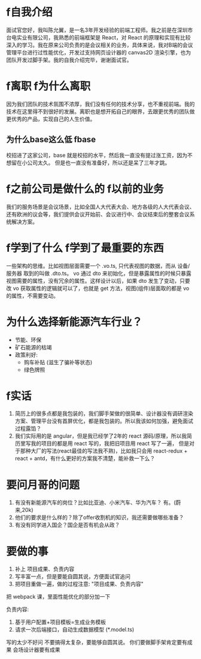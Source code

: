 # f自我介绍
面试官您好，我叫陈允翼，是一名3年开发经验的前端工程师。我之前是在深圳市台电实业有限公司，我熟悉的前端框架是 React，对 React 的原理和实现有比较深入的学习。我在原来公司负责的是会议相关的业务，具体来说，我对B端的会议管理平台进行过性能优化，开发过支持网页设计器的 canvas2D 渲染引擎，也为团队开发过脚手架。我的自我介绍完毕，谢谢面试官。

# f离职 f为什么离职
因为我们团队的技术氛围不浓厚，我们没有任何的技术分享，也不重视前端。我的技术在这里得不到很好的发展。离职也是想开拓自己的眼界，去跟更优秀的团队做更优秀的产品，实现自己的人生价值。

## 为什么base这么低 fbase
校招进了这家公司，base 就是校招的水平，然后我一直没有提过涨工资，因为不想留在小公司太久。
但是也一直没有准备好，所以还是呆了三年才跳。

# f之前公司是做什么的 f以前的业务
我们的服务场景是会议场景，比如全国人大代表大会、地方各级的人大代表会议、还有欧洲的议会等，我们提供会议开始前、会议进行中、会议结束后的整套会议系统解决方案。

# f学到了什么 f学到了最重要的东西
一些架构的思维。比如视图层面需要一个 .vo.ts, 只代表视图的数据，而从 设备/服务器 取到的叫做 .dto.ts。 vo 通过 dto 来初始化，但是暴露属性的时候只暴露视图需要的属性，没有冗余的属性。这样设计以后，如果 dto 发生了变动，只要改 vo 获取属性的逻辑就可以了，也就是 get 方法，视图(组件)层面取的都是 vo 的属性，不需要变动。

# 为什么选择新能源汽车行业？
* 节能、环保
* 矿石能源的枯竭
* 政策利好:
  - 购车补贴 (滋生了骗补等状态)
  - 绿色牌照

# f实话
1. 简历上的很多点都是我包装的，我们脚手架做的很简单、设计器没有调研渲染方案、管理平台没有首屏优化，都是我包装的。所以我该如何加强，避免面试过程露馅？
2. 我们实际用的是 angular，但是我已经学了2年的 react 源码/原理，所以我简历里写我的项目的都是用 react 写的，我把旧项目用 react 写了一遍，
但是对于那种大厂的写法(react最佳的写法我不熟)，比如我只会用 react-redux + react + antd，有什么更好的方案我不清楚，能补救一下么？

# 要问月哥的问题
1. 有没有新能源汽车的岗位？比如比亚迪、小米汽车、华为汽车？  有。(蔚来,20k)
2. 他们的要求是什么样的？除了offer收割机的知识，我还需要做哪些准备？
3. 有没有同学进入国企？国企是否有机会从政？


# 要做的事
1. 补上 项目成果、负责内容
2. 写丰富一点，但是要能自圆其说，方便面试官追问
3. 把项目重做一遍，做的过程注意: "项目成果、负责内容"


把 webpack 课，里面性能优化的部分加一下

负责内容:
1. 基于用户配置+项目模板=生成业务模板
2. 请求一次后端接口，自动生成数据模型 (*.model.ts)

写的太少不好问
不要搞得太复杂，要能够自圆其说。
你们要做脚手架肯定要有成果
会场设计器要有成果
